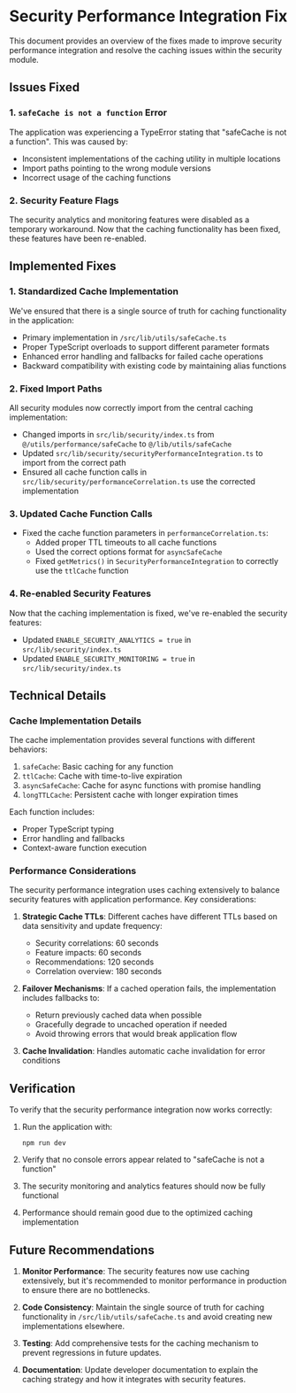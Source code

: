 # Security Performance Integration Fix

This document provides an overview of the fixes made to improve security performance integration and resolve the caching issues within the security module.

## Issues Fixed

### 1. `safeCache is not a function` Error

The application was experiencing a TypeError stating that "safeCache is not a function". This was caused by:

- Inconsistent implementations of the caching utility in multiple locations
- Import paths pointing to the wrong module versions
- Incorrect usage of the caching functions

### 2. Security Feature Flags

The security analytics and monitoring features were disabled as a temporary workaround. Now that the caching functionality has been fixed, these features have been re-enabled.

## Implemented Fixes

### 1. Standardized Cache Implementation

We've ensured that there is a single source of truth for caching functionality in the application:

- Primary implementation in `/src/lib/utils/safeCache.ts`
- Proper TypeScript overloads to support different parameter formats
- Enhanced error handling and fallbacks for failed cache operations
- Backward compatibility with existing code by maintaining alias functions

### 2. Fixed Import Paths

All security modules now correctly import from the central caching implementation:

- Changed imports in `src/lib/security/index.ts` from `@/utils/performance/safeCache` to `@/lib/utils/safeCache`
- Updated `src/lib/security/securityPerformanceIntegration.ts` to import from the correct path
- Ensured all cache function calls in `src/lib/security/performanceCorrelation.ts` use the corrected implementation

### 3. Updated Cache Function Calls

- Fixed the cache function parameters in `performanceCorrelation.ts`:
  - Added proper TTL timeouts to all cache functions
  - Used the correct options format for `asyncSafeCache`
  - Fixed `getMetrics()` in `SecurityPerformanceIntegration` to correctly use the `ttlCache` function

### 4. Re-enabled Security Features

Now that the caching implementation is fixed, we've re-enabled the security features:

- Updated `ENABLE_SECURITY_ANALYTICS = true` in `src/lib/security/index.ts`
- Updated `ENABLE_SECURITY_MONITORING = true` in `src/lib/security/index.ts`

## Technical Details

### Cache Implementation Details

The cache implementation provides several functions with different behaviors:

1. `safeCache`: Basic caching for any function
2. `ttlCache`: Cache with time-to-live expiration
3. `asyncSafeCache`: Cache for async functions with promise handling
4. `longTTLCache`: Persistent cache with longer expiration times

Each function includes:
- Proper TypeScript typing
- Error handling and fallbacks
- Context-aware function execution

### Performance Considerations

The security performance integration uses caching extensively to balance security features with application performance. Key considerations:

1. **Strategic Cache TTLs**: Different caches have different TTLs based on data sensitivity and update frequency:
   - Security correlations: 60 seconds
   - Feature impacts: 60 seconds 
   - Recommendations: 120 seconds
   - Correlation overview: 180 seconds

2. **Failover Mechanisms**: If a cached operation fails, the implementation includes fallbacks to:
   - Return previously cached data when possible
   - Gracefully degrade to uncached operation if needed
   - Avoid throwing errors that would break application flow

3. **Cache Invalidation**: Handles automatic cache invalidation for error conditions

## Verification

To verify that the security performance integration now works correctly:

1. Run the application with:
   ```
   npm run dev
   ```

2. Verify that no console errors appear related to "safeCache is not a function"

3. The security monitoring and analytics features should now be fully functional

4. Performance should remain good due to the optimized caching implementation

## Future Recommendations

1. **Monitor Performance**: The security features now use caching extensively, but it's recommended to monitor performance in production to ensure there are no bottlenecks.

2. **Code Consistency**: Maintain the single source of truth for caching functionality in `/src/lib/utils/safeCache.ts` and avoid creating new implementations elsewhere.

3. **Testing**: Add comprehensive tests for the caching mechanism to prevent regressions in future updates.

4. **Documentation**: Update developer documentation to explain the caching strategy and how it integrates with security features.